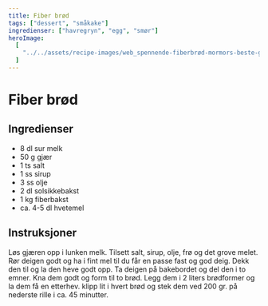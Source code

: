 ```yaml
---
title: Fiber brød
tags: ["dessert", "småkake"]
ingredienser: ["havregryn", "egg", "smør"]
heroImage:
  [
    "../../assets/recipe-images/web_spennende-fiberbrød-mormors-beste-grovbrød.jpg",
  ]
---
```


# Fiber brød

## Ingredienser

- 8 dl sur melk
- 50 g gjær
- 1 ts salt
- 1 ss sirup
- 3 ss olje
- 2 dl solsikkebakst
- 1 kg fiberbakst
- ca. 4-5 dl hvetemel

## Instruksjoner

Løs gjæren opp i lunken melk. Tilsett salt, sirup, olje, frø og det grove melet. Rør deigen godt og ha i fint mel til du får en passe fast og god deig. Dekk den til og la den heve godt opp. Ta deigen på bakebordet og del den i to emner. Kna dem godt og form til to brød. Legg dem i 2 liters brødformer og la dem få en etterhev. klipp lit i hvert brød og stek dem ved 200 gr. på nederste rille i ca. 45 minutter.
